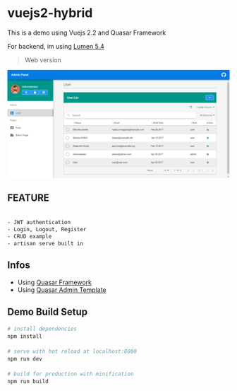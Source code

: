 # vuejs2-hybrid

This is a demo using Vuejs 2.2 and Quasar Framework

For backend, im using [Lumen 5.4](https://github.com/chrissetyawan/lumen54-jwt/)


> Web version

![](https://github.com/chrissetyawan/vuejs2-hybrid/blob/master/capture-vuejs2-hybrid.png?raw=true)




## FEATURE

```

- JWT authentication
- Login, Logout, Register
- CRUD example
- artisan serve built in

```

## Infos
* Using [Quasar Framework](http://quasar-framework.org/)
* Using [Quasar Admin Template](https://github.com/odranoelBR/vue-quasar-admin-example/)


## Demo Build Setup

``` bash
# install dependencies
npm install

# serve with hot reload at localhost:8080
npm run dev

# build for production with minification
npm run build

```
